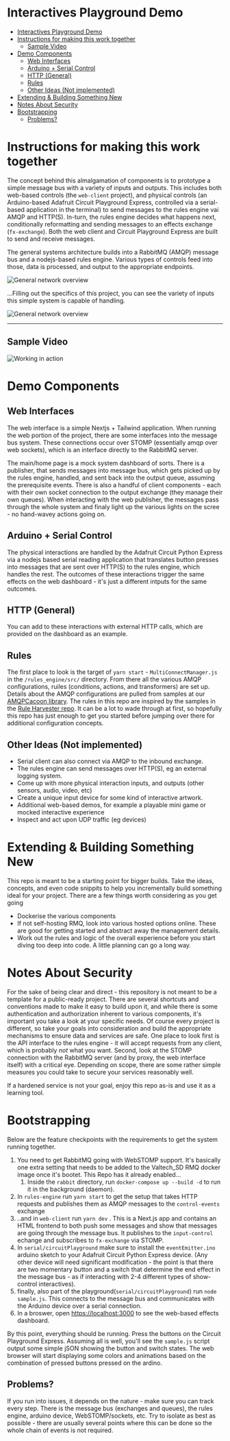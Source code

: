 # Interactives Playground Demo
- [Interactives Playground Demo](#interactives-playground-demo)
- [Instructions for making this work together](#instructions-for-making-this-work-together)
  - [Sample Video](#sample-video)
- [Demo Components](#demo-components)
  - [Web Interfaces](#web-interfaces)
  - [Arduino + Serial Control](#arduino--serial-control)
  - [HTTP (General)](#http-general)
  - [Rules](#rules)
  - [Other Ideas (Not implemented)](#other-ideas-not-implemented)
- [Extending \& Building Something New](#extending--building-something-new)
- [Notes About Security](#notes-about-security)
- [Bootstrapping](#bootstrapping)
  - [Problems?](#problems)

# Instructions for making this work together

The concept behind this almalgamation of components is to prototype a simple message bus with a variety of inputs and outputs. This includes both web-based controls (the `web-client` project), and physical controls (an Arduino-based Adafruit Circuit Playground Express, controlled via a serial-based application in the terminal) to send messages to the rules engine vai AMQP and HTTP(S). In-turn, the rules engine decides what happens next, conditionally reformatting and sending messages to an effects exchange (`fx-exchange`). Both the web client and Circuit Playground Express are built to send and receive messages.

The general systems architecture builds into a RabbitMQ (AMQP) message bus and a nodejs-based rules engine. Various types of controls feed into those, data is processed, and output to the appropriate endpoints.

![General network overview](/doc-images/general-overview.png)

...Filling out the specifics of this project, you can see the variety of inputs this simple system is capable of handling.

![General network overview](/doc-images/general-overview-components.png)

---

## Sample Video

![Working in action](/doc-images/demo.gif)

# Demo Components
## Web Interfaces

The web interface is a simple Nextjs + Tailwind application. When running the web portion of the project, there are some interfaces into the message bus system. These connections occur over STOMP (essentially amqp over web sockets), which is an interface directly to the RabbitMQ server.

The main/home page is a mock system dashboard of sorts. There is a publisher, that sends messages into message bus, which gets picked up by the rules engine, handled, and sent back into the output queue, assuming the prerequisite events. There is also a handful of client components - each with their own socket connection to the output exchange (they manage their own queues). When interacting with the web publisher, the messages pass through the whole system and finaly light up the various lights on the scree - no hand-wavey actions going on.

## Arduino + Serial Control

The physical interactions are handled by the Adafruit Circuit Python Express via a nodejs based serial reading application that translates button presses into messages that are sent over HTTP(S) to the rules engine, which handles the rest. The outcomes of these interactions trigger the same effects on the web dashboard - it's just a different intputs for the same outcomes.

## HTTP (General)

You can add to these interactions with external HTTP calls, which are provided on the dashboard as an example.

## Rules

The first place to look is the target of `yarn start` - `MultiConnectManager.js` in the `/rules_engine/src/` directory. From there all the various AMQP configurations, ruiles (conditions, actions, and transformers) are set up. Details about the AMQP configurations are pulled from samples at our [AMQPCacoon library](https://github.com/valtech-sd/amqp-cacoon). The rules in this repo are inspired by the samples in the [Rule Harvester repo](https://github.com/valtech-sd/rule-harvester). It can be a lot to wade through at first, so hopefully this repo has just enough to get you started before jumping over there for additional configuration concepts.

## Other Ideas (Not implemented)

* Serial client can also connect via AMQP to the inbound exchange.
* The rules engine can send messages over HTTP(S), eg an external logging system.
* Come up with more physical interaction inputs, and outputs (other sensors, audio, video, etc)
* Create a unique input device for some kind of interactive artwork.
* Additional web-based demos, for example a playable mini game or mocked interactive experience
* Inspect and act upon UDP traffic (eg devices)

# Extending & Building Something New

This repo is meant to be a starting point for bigger builds. Take the ideas, concepts, and even code snippits to help you incrementally build something ideal for your project. There are a few things worth considering as you get going

* Dockerise the various components
* If not self-hosting RMQ, look into various hosted options online. These are good for getting started and abstract away the management details.
* Work out the rules and logic of the overall experience before you start diving too deep into code. A little planning can go a long way.

# Notes About Security

For the sake of being clear and direct - this repository is not meant to be a template for a public-ready project. There are several shortcuts and conventions made to make it easy to build upon it, and while there is some authentication and authorization inherent to various components, it's important you take a look at your specific needs. Of course every project is different, so take your goals into consideration and build the appropriate mechanisms to ensure data and services are safe. One place to look first is the API interface to the rules engine - it will accept requests from any client, which is probably _not_ what you want. Second, look at the STOMP connection with the RabbitMQ server (and by proxy, the web interface itself) with a critical eye. Depending on scope, there are some rather simple measures you could take to secure your services reasonably well.

If a hardened service is not your goal, enjoy this repo as-is and use it as a learning tool.

# Bootstrapping

Below are the feature checkpoints with the requirements to get the system running together.

1. You need to get RabbitMQ going with WebSTOMP support. It's basically one extra setting that needs to be added to the Valtech_SD RMQ docker image once it's bootet. This Repo has it already enabled...
   1. Inside the `rabbit` directory, run `docker-compose up --build -d` to run it in the background (daemon).
2. In `rules-engine` run `yarn start` to get the setup that takes HTTP requests and publishes them as AMQP messages to the `control-events` exchange
3. ..and in `web-client` run `yarn dev` . This is a Next.js app and contains an HTML frontend to both push some messages and show that messages are going through the message bus. It publishes to the `input-control` echange and subscribes to `fx-exchange` via STOMP.
4. In `serial/circuitPlayground` make sure to install the `eventEmitter.ino` arduino sketch to your Adafruit Circuit Python Express device. (Any other device will need significant modification - the point is that there are two momentary button and a switch that determine the end effect in the message bus - as if interacting with 2-4 different types of show-control interactives).
5. finally, also part of the playground(`serial/circuitPlayground`) run `node sample.js`. This connects to the message bus and communicates with the Arduino device over a serial connection.
6. In a broswer, open [https://localhost:3000](https://localhost:3000) to see the web-based effects dashboard.

By this point, everything should be running. Press the buttons on the Circuit Playground Express. Assuming all is well, you'll see the `sample.js` script output some simple jSON showing the button and switch states. The web browser will start displaying some colors and animations based on the combination of pressed buttons pressed on the ardino.

## Problems?

If you run into issues, it depends on the nature - make sure you can track every step. There is the message bus (exchanges and queues), the rules engine, arduino device, WebSTOMP/sockets, etc. Try to isolate as best as possible - there are usually several points where this can be done so the whole chain of events is not required.
